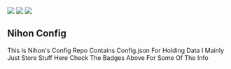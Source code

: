 <img src="https://img.shields.io/badge/Version-5.3.3-%23CD3255" > <img src="https://img.shields.io/badge/Discord-discord.gg%2FaUEq6QJRMW-blue" > <img src="https://img.shields.io/badge/Download-https%3A%2F%2Fwearedevs.net%2Fd%2Fnihon-success" >

## Nihon Config

This Is Nihon's Config Repo Contains Config.json For Holding Data
I Mainly Just Store Stuff Here Check The Badges Above For Some Of The Info
